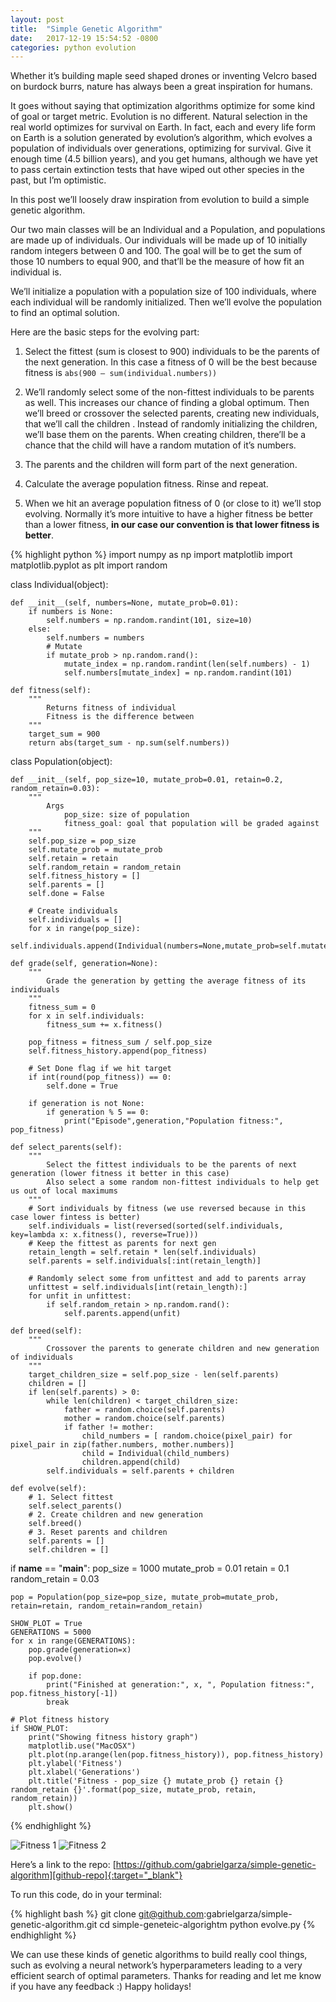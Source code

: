 ```yaml
---
layout: post
title:  "Simple Genetic Algorithm"
date:   2017-12-19 15:54:52 -0800
categories: python evolution
---
```

Whether it’s building maple seed shaped drones or inventing Velcro based on burdock burrs, nature has always been a great inspiration for humans.

It goes without saying that optimization algorithms optimize for some kind of goal or target metric. Evolution is no different. Natural selection in the real world optimizes for survival on Earth. In fact, each and every life form on Earth is a solution generated by evolution’s algorithm, which evolves a population of individuals over generations, optimizing for survival. Give it enough time (4.5 billion years), and you get humans, although we have yet to pass certain extinction tests that have wiped out other species in the past, but I’m optimistic.

In this post we’ll loosely draw inspiration from evolution to build a simple genetic algorithm.

Our two main classes will be an Individual and a Population, and populations are made up of individuals. Our individuals will be made up of 10 initially random integers between 0 and 100. The goal will be to get the sum of those 10 numbers to equal 900, and that’ll be the measure of how fit an individual is.

We’ll initialize a population with a population size of 100 individuals, where each individual will be randomly initialized. Then we’ll evolve the population to find an optimal solution.

Here are the basic steps for the evolving part:

1. Select the fittest (sum is closest to 900) individuals to be the parents of the next generation. In this case a fitness of 0 will be the best because fitness is `abs(900 — sum(individual.numbers))`

2. We’ll randomly select some of the non-fittest individuals to be parents as well. This increases our chance of finding a global optimum.
Then we’ll breed or crossover the selected parents, creating new individuals, that we’ll call the children . Instead of randomly initializing the children, we’ll base them on the parents. When creating children, there’ll be a chance that the child will have a random mutation of it’s numbers.

3. The parents and the children will form part of the next generation.

4. Calculate the average population fitness. Rinse and repeat.

5. When we hit an average population fitness of 0 (or close to it) we’ll stop evolving. Normally it’s more intuitive to have a higher fitness be better than a lower fitness, **in our case our convention is that lower fitness is better**.

{% highlight python %}
import numpy as np
import matplotlib
import matplotlib.pyplot as plt
import random

class Individual(object):

    def __init__(self, numbers=None, mutate_prob=0.01):
        if numbers is None:
            self.numbers = np.random.randint(101, size=10)
        else:
            self.numbers = numbers
            # Mutate
            if mutate_prob > np.random.rand():
                mutate_index = np.random.randint(len(self.numbers) - 1)
                self.numbers[mutate_index] = np.random.randint(101)

    def fitness(self):
        """
            Returns fitness of individual
            Fitness is the difference between
        """
        target_sum = 900
        return abs(target_sum - np.sum(self.numbers))

class Population(object):

    def __init__(self, pop_size=10, mutate_prob=0.01, retain=0.2, random_retain=0.03):
        """
            Args
                pop_size: size of population
                fitness_goal: goal that population will be graded against
        """
        self.pop_size = pop_size
        self.mutate_prob = mutate_prob
        self.retain = retain
        self.random_retain = random_retain
        self.fitness_history = []
        self.parents = []
        self.done = False

        # Create individuals
        self.individuals = []
        for x in range(pop_size):
            self.individuals.append(Individual(numbers=None,mutate_prob=self.mutate_prob))

    def grade(self, generation=None):
        """
            Grade the generation by getting the average fitness of its individuals
        """
        fitness_sum = 0
        for x in self.individuals:
            fitness_sum += x.fitness()

        pop_fitness = fitness_sum / self.pop_size
        self.fitness_history.append(pop_fitness)

        # Set Done flag if we hit target
        if int(round(pop_fitness)) == 0:
            self.done = True

        if generation is not None:
            if generation % 5 == 0:
                print("Episode",generation,"Population fitness:", pop_fitness)

    def select_parents(self):
        """
            Select the fittest individuals to be the parents of next generation (lower fitness it better in this case)
            Also select a some random non-fittest individuals to help get us out of local maximums
        """
        # Sort individuals by fitness (we use reversed because in this case lower fintess is better)
        self.individuals = list(reversed(sorted(self.individuals, key=lambda x: x.fitness(), reverse=True)))
        # Keep the fittest as parents for next gen
        retain_length = self.retain * len(self.individuals)
        self.parents = self.individuals[:int(retain_length)]

        # Randomly select some from unfittest and add to parents array
        unfittest = self.individuals[int(retain_length):]
        for unfit in unfittest:
            if self.random_retain > np.random.rand():
                self.parents.append(unfit)

    def breed(self):
        """
            Crossover the parents to generate children and new generation of individuals
        """
        target_children_size = self.pop_size - len(self.parents)
        children = []
        if len(self.parents) > 0:
            while len(children) < target_children_size:
                father = random.choice(self.parents)
                mother = random.choice(self.parents)
                if father != mother:
                    child_numbers = [ random.choice(pixel_pair) for pixel_pair in zip(father.numbers, mother.numbers)]
                    child = Individual(child_numbers)
                    children.append(child)
            self.individuals = self.parents + children

    def evolve(self):
        # 1. Select fittest
        self.select_parents()
        # 2. Create children and new generation
        self.breed()
        # 3. Reset parents and children
        self.parents = []
        self.children = []

if __name__ == "__main__":
    pop_size = 1000
    mutate_prob = 0.01
    retain = 0.1
    random_retain = 0.03

    pop = Population(pop_size=pop_size, mutate_prob=mutate_prob, retain=retain, random_retain=random_retain)

    SHOW_PLOT = True
    GENERATIONS = 5000
    for x in range(GENERATIONS):
        pop.grade(generation=x)
        pop.evolve()

        if pop.done:
            print("Finished at generation:", x, ", Population fitness:", pop.fitness_history[-1])
            break

    # Plot fitness history
    if SHOW_PLOT:
        print("Showing fitness history graph")
        matplotlib.use("MacOSX")
        plt.plot(np.arange(len(pop.fitness_history)), pop.fitness_history)
        plt.ylabel('Fitness')
        plt.xlabel('Generations')
        plt.title('Fitness - pop_size {} mutate_prob {} retain {} random_retain {}'.format(pop_size, mutate_prob, retain, random_retain))
        plt.show()
{% endhighlight %}

![Fitness 1](/assets/images/fitness_1.png)
![Fitness 2](/assets/images/fitness_2.png)

Here’s a link to the repo: [https://github.com/gabrielgarza/simple-genetic-algorithm][github-repo]{:target="_blank"}

To run this code, do in your terminal:

{% highlight bash %}
git clone git@github.com:gabrielgarza/simple-genetic-algorithm.git
cd simple-geneteic-algorightm
python evolve.py
{% endhighlight %}

We can use these kinds of genetic algorithms to build really cool things, such as evolving a neural network’s hyperparameters leading to a very efficient search of optimal parameters.
Thanks for reading and let me know if you have any feedback :)
Happy holidays!


[github-repo]: https://github.com/gabrielgarza/simple-genetic-algorithm
